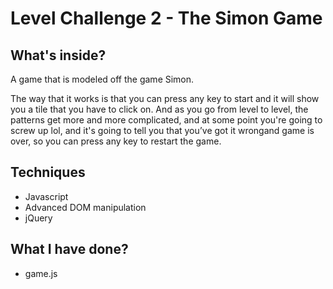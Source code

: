 # Level Challenge 2 - The Simon Game

## What's inside?

A game that is modeled off the game Simon.

The way that it works is that you can press any key to start and it will show you a tile that you have to click on.
And as you go from level to level, the patterns get more and more complicated, and at some point you're going to screw up lol, and it's going to tell you that you’ve got it wrongand game is over, so you can press any key to restart the game.

## Techniques

- Javascript
- Advanced DOM manipulation
- jQuery

## What I have done?

- game.js

